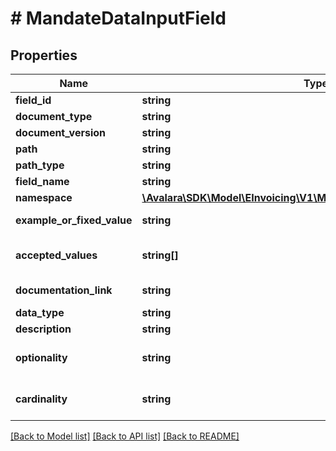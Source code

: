 # # MandateDataInputField

## Properties

Name | Type | Description | Notes
------------ | ------------- | ------------- | -------------
**field_id** | **string** | Field ID | [optional]
**document_type** | **string** | The document type | [optional]
**document_version** | **string** | The document version | [optional]
**path** | **string** | Path to this field | [optional]
**path_type** | **string** | The type of path | [optional]
**field_name** | **string** | Field name | [optional]
**namespace** | [**\Avalara\SDK\Model\EInvoicing\V1\MandateDataInputFieldNamespace**](MandateDataInputFieldNamespace.md) |  | [optional]
**example_or_fixed_value** | **string** | An example of the content for this field | [optional]
**accepted_values** | **string[]** | An Array representing the acceptable values for this field | [optional]
**documentation_link** | **string** | An example of the content for this field | [optional]
**data_type** | **string** | The data type of this field. | [optional]
**description** | **string** | A description of this field | [optional]
**optionality** | **string** | Determines if the field if Required/Conditional/Optional or not required. | [optional]
**cardinality** | **string** | Represents the number of times an element can appear within the document | [optional]

[[Back to Model list]](../../../README.md#models) [[Back to API list]](../../../README.md#endpoints) [[Back to README]](../../../README.md)
